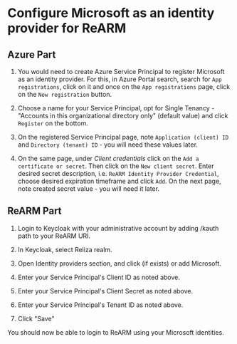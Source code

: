 # Configure Microsoft as an identity provider for ReARM

## Azure Part
1. You would need to create Azure Service Principal to register Microsoft as an identity provider. For this, in Azure Portal search, search for `App registrations`, click on it and once on the `App registrations` page, click on the `New registration` button.

2. Choose a name for your Service Principal, opt for Single Tenancy - "Accounts in this organizational directory only" (default value) and click `Register` on the bottom.

3. On the registered Service Principal page, note `Application (client) ID` and `Directory (tenant) ID` - you will need these values later.

4. On the same page, under *Client credentials* click on the `Add a certificate or secret`. Then click on the `New client secret`. Enter desired secret description, i.e. `ReARM Identity Provider Credential`, choose desired expiration timeframe and click `Add`. On the next page, note created secret value - you will need it later.

## ReARM Part

1. Login to Keycloak with your administrative account by adding /kauth path to your ReARM URI.

2. In Keycloak, select Reliza realm.

3. Open Identity providers section, and click (if exists) or add Microsoft.

4. Enter your Service Principal's Client ID as noted above.

5. Enter your Service Principal's Client Secret as noted above.

6. Enter your Service Principal's Tenant ID as noted above.

7. Click "Save"

You should now be able to login to ReARM using your Microsoft identities.